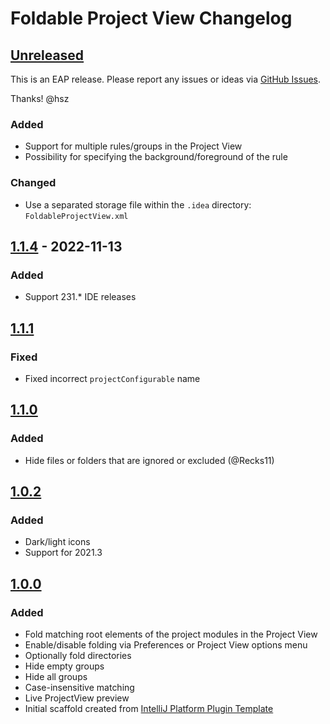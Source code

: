 <!-- Keep a Changelog guide -> https://keepachangelog.com -->

# Foldable Project View Changelog

## [Unreleased]

This is an EAP release.
Please report any issues or ideas via [GitHub Issues](https://github.com/hsz/intellij-foldable-project-view/issues).

Thanks!
@hsz

### Added
- Support for multiple rules/groups in the Project View
- Possibility for specifying the background/foreground of the rule

### Changed
- Use a separated storage file within the `.idea` directory: `FoldableProjectView.xml`

## [1.1.4] - 2022-11-13

### Added
- Support 231.* IDE releases

## [1.1.1]

### Fixed
- Fixed incorrect `projectConfigurable` name

## [1.1.0]

### Added
- Hide files or folders that are ignored or excluded (@Recks11)

## [1.0.2]

### Added
- Dark/light icons
- Support for 2021.3

## [1.0.0]

### Added
- Fold matching root elements of the project modules in the Project View
- Enable/disable folding via Preferences or Project View options menu
- Optionally fold directories
- Hide empty groups
- Hide all groups
- Case-insensitive matching
- Live ProjectView preview
- Initial scaffold created from [IntelliJ Platform Plugin Template](https://github.com/JetBrains/intellij-platform-plugin-template)

[Unreleased]: https://github.com/hsz/intellij-foldable-projectview/compare/v1.1.4...HEAD
[1.1.4]: https://github.com/hsz/intellij-foldable-projectview/compare/v1.1.1...v1.1.4
[1.1.1]: https://github.com/hsz/intellij-foldable-projectview/compare/v1.1.0...v1.1.1
[1.1.0]: https://github.com/hsz/intellij-foldable-projectview/compare/v1.0.2...v1.1.0
[1.0.2]: https://github.com/hsz/intellij-foldable-projectview/compare/v1.0.0...v1.0.2
[1.0.0]: https://github.com/hsz/intellij-foldable-projectview/commits/v1.0.0

